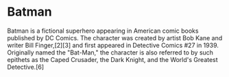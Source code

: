 # Batman
Batman is a fictional superhero appearing in American comic books published by DC Comics. The character was created by artist Bob Kane and writer Bill Finger,[2][3] and first appeared in Detective Comics #27 in 1939. Originally named the "Bat-Man," the character is also referred to by such epithets as the Caped Crusader, the Dark Knight, and the World's Greatest Detective.[6]
